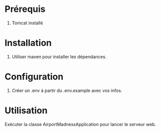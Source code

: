# Prérequis
1) Tomcat installé

# Installation
1) Utiliser maven pour installer les dépendances.


# Configuration
1) Créer un .env à partir du .env.example avec vos infos.

# Utilisation
Exécuter la classe AirportMadnessApplication pour lancer
le serveur web.